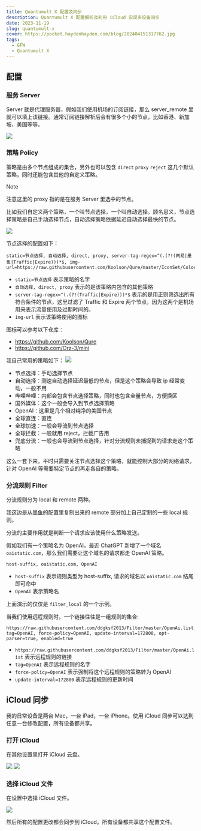 ```yaml
---
title: Quantumult X 配置及同步
description: Quantumult X 配置解析及利用 iCloud 实现多设备同步
date: 2023-11-19
slug: quantumult-x
cover: https://pocket.haydenhayden.com/blog/202404151317762.jpg
tags:
  - GFW
  - Quantumult X
---
```




## 配置

### 服务 Server

Server 就是代理服务器，假如我们使用机场的订阅链接，那么 server_remote 里就可以填上该链接。通常订阅链接解析后会有很多个小的节点，比如香港、新加坡、美国等等。

![](https://pocket.haydenhayden.com/blog/202311191920830.png?x-oss-process=image/resize,w_400,m_lfit)

### 策略 Policy

策略是由多个节点组成的集合，另外也可以包含 `direct` `proxy` `reject` 这几个默认策略，同时还能包含其他的自定义策略。

> [!note]
> 注意这里的 proxy 指的是在服务 Server 里选中的节点。

比如我们自定义两个策略，一个叫节点选择，一个叫自动选择。顾名思义，节点选择策略是自己手动选择节点，自动选择策略依据延迟自动选择最快的节点。

![](https://pocket.haydenhayden.com/blog/202311191908637.png?x-oss-process=image/resize,w_1000,m_lfit)

节点选择的配置如下：

```text
static=节点选择, 自动选择, direct, proxy, server-tag-regex=^(.(?!(网易|墨鱼|Traffic|Expire)))*$, img-url=https://raw.githubusercontent.com/Koolson/Qure/master/IconSet/Color/Star.png
```

- `static=节点选择` 表示策略的名字
- `自动选择, direct, proxy` 表示的是该策略内包含的其他策略
- `server-tag-regex=^(.(?!(Traffic|Expire)))*$` 表示的是用正则筛选出所有符合条件的节点，这里过滤了 Traffic 和 Expire 两个节点，因为这两个是机场用来表示流量使用及过期时间的。
- `img-url` 表示该策略使用的图标

图标可以参考以下仓库：

- https://github.com/Koolson/Qure
- https://github.com/Orz-3/mini

我自己常用的策略如下：
![](https://pocket.haydenhayden.com/blog/202311191938550.png?x-oss-process=image/resize,w_400,m_lfit)

- 节点选择：手动选择节点
- 自动选择：测速自动选择延迟最低的节点，但是这个策略会导致 ip 经常变动，一般不用
- 哔哩哔哩：内部会包含节点选择策略，同时也包含全量节点，方便换区
- 国外媒体：这个一般会导入到节点选择策略
- OpenAI：这里是几个相对纯净的美国节点
- 全球直连：直连
- 全球加速：一般会导流到节点选择
- 全球拦截：一般就用 reject，拦截广告用
- 兜底分流：一般也会导流到节点选择，针对分流规则未捕捉到的请求走这个策略

这么一套下来，平时只需要关注节点选择这个策略，就能控制大部分的网络请求，针对 OpenAI 等需要特定节点的再走各自的策略。

### 分流规则 Filter

分流规则分为 local 和 remote 两种。

我这边是从[墨鱼](https://github.com/ddgksf2013)的配置里复制出来的 remote 部分加上自己定制的一些 local 规则。

分流的主要作用就是判断一个请求应该使用什么策略发送。

假如我们有一个策略名为 OpenAI，最近 ChatGPT 新增了一个域名 `oaistatic.com`，那么我们需要让这个域名的请求都走 OpenAI 策略。

```text
host-suffix, oaistatic.com, OpenAI
```

- `host-suffix` 表示规则类型为 host-suffix, 请求的域名以 `oaistatic.com` 结尾即可命中
- `OpenAI` 表示策略名

上面演示的仅仅是 `filter_local` 的一个示例。

当我们使用远程规则时，一个链接往往是一组规则的集合:

```text
https://raw.githubusercontent.com/ddgksf2013/Filter/master/OpenAi.list, tag=OpenAI, force-policy=OpenAI, update-interval=172800, opt-parser=true, enabled=true
```

- `https://raw.githubusercontent.com/ddgksf2013/Filter/master/OpenAi.list` 表示远程规则的链接
- `tag=OpenAI` 表示远程规则的名字
- `force-policy=OpenAI` 表示强制将这个远程规则的策略转为 OpenAI
- `update-interval=172800` 表示远程规则的更新时间

## iCloud 同步

我的日常设备是两台 Mac，一台 iPad，一台 iPhone。使用 iCloud 同步可以达到任意一台修改配置，所有设备都共享。

### 打开 iCloud

在其他设置里打开 iCloud 云盘。

![](https://pocket.haydenhayden.com/blog/202311191950660.png?x-oss-process=image/resize,w_400,m_lfit)
![](https://pocket.haydenhayden.com/blog/202311191951766.png?x-oss-process=image/resize,w_400,m_lfit)

### 选择 iCloud 文件

在设置中选择 iCloud 文件。

![](https://pocket.haydenhayden.com/blog/202311191953937.png)

然后所有的配置更改都会同步到 iCloud。所有设备都共享这个配置文件。

